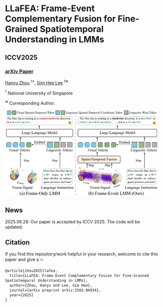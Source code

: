 # LLaFEA: Frame-Event Complementary Fusion for Fine-Grained Spatiotemporal Understanding in LMMs

## ICCV2025

### [arXiv Paper](https://arxiv.org/pdf/2503.06934)

[Hanyu Zhou](https://hyzhouboy.github.io/) $^{1*}$, [Gim Hee Lee](https://www.comp.nus.edu.sg/~leegh/) $^{1✉}$

$^1$ National University of Singapore

$^✉$ Corresponding Author.

![block](Alert/llafea.png)


## News

2025.06.26: Our paper is accepted by ICCV 2025. The code will be updated.



## Citation

If you find this repository/work helpful in your research, welcome to cite this paper and give a ⭐.

```
@article{zhou2025llafea,
  title={LLaFEA: Frame-Event Complementary Fusion for Fine-Grained Spatiotemporal Understanding in LMMs},
  author={Zhou, Hanyu and Lee, Gim Hee},
  journal={arXiv preprint arXiv:2503.06934},
  year={2025}
}
```

